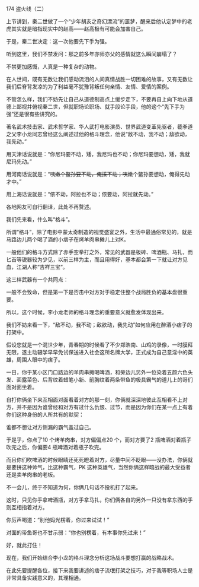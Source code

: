 174 盗火线（二）



上节讲到，秦二世做了一个“少年胡亥之奇幻漂流”的噩梦，醒来后他认定梦中的老虎其实就是暗指现实中的赵高——赵高极有可能会加害自己。

于是，秦二世决定：这一次他要先下手为强。



听到这里，我们不禁发问：那之前多年亦师亦父的感情就这么瞬间崩塌了？

不禁更加感慨，人真是一种复杂的动物。

在人世间，既有无数让我们感动流泪的人间真情战胜一切困难的故事，又有无数让我们后脊背发凉的为了利益毫不犹豫背叛任何亲情、友情、爱情的案例。

不管怎么样，我们不妨先让自己从道德制高点上缓步走下，不要再自上向下地从道德上鄙视并俯视秦二世，但就职场论职场、就手段论手段，他的这个“先下手为强”还是很有些讲究的。



著名武术技击家、武术哲学家、华人武打电影演员、世界武道变革先驱者，截拳道之父李小龙同志曾经这么阐述过他的格斗理念，他说“敌不动，我不动；敌欲动，我先动。”

用天津话说就是：“你尼玛要不动，矮，我尼玛也不动；你尼玛要想动，矮，我就尼玛先动。”

用河南话说就是：“咦~~嫩个鳖孙要不动，俺揍不动；咦~~嫩个鳖孙要想动，俺得先动才中。”

用上海话说就是：“侬不动，阿拉也不动；侬要动，阿拉就先动。”

各地网友可自行翻译，此处不再赘述。



我们先来看，什么叫“格斗”。

所谓“格斗”，除了电影中蒙太奇制造的视觉盛宴之外，生活中最通俗常见的，就是马路边儿两个喝了酒的小痞子在烤羊肉串摊儿上对K。

一般他们的格斗方式除了赤手空拳打之外，常见的武器是板砖、啤酒瓶、马扎，而匕首等锐器较为少见，以前三样为主，而且用得好，基本都会第一下就让对方见血，江湖人称“吉祥三宝“。

这三样武器有一个共同点：

一般不会致命，但是第一下是否击中对方对于稳定住整个战局胜负的基本盘很重要。

所以，这个时候，李小龙老师的格斗理念的重要意义就愈发体现出来。

我们不妨来看一下，“敌不动，我不动；敌欲动，我先动”如何应用在醉酒小痞子的打架中。



假设您就是一个混世少年，青春期的时候看了不少郑浩南、山鸡的录像，一时膜拜无限，遂主动辍学早早免试保送进入社会这所名牌大学，正式成为自己意淫中的英雄，周围人眼中的痞子。

一日，你于某小区门口路边的羊肉串摊喝啤酒，和旁边儿另外一位染着五颜六色头发、面露菜色、后背纹着蜡笔小新、前胸纹着两条带鱼的极具霸气的道儿上的哥们面对面坐着。

自打你俩坐下来互相面对面看着对方的那一刻，你俩就深深地彼此互相看不上对方，并不是因为谁曾经和对方有过什么仇恨、过节，而是因为你们在某一点上有着你们这种身份的人所共有的默契：

谁都不想让对方侧漏的霸气盖过自己。

于是乎，你点了10 个烤羊肉串，对方偏偏点20 个，而对方要了2 瓶啤酒对着瓶子吹完之后，你偏要4 瓶啤酒对着瓶子吹完。

而且你们吹啤酒的时候眼睛还死死瞪着对方，尽量中间不眨眼——没办法，你俩就是要拼这种帅气，比这种霸气，PK 这种英雄气，当然你俩这样暗战的最大受益者还是卖羊肉串的老板。



不一会儿，终于不知道为何，你俩几句话不投机打了起来。

这时，只见你手拿啤酒瓶，对方手拿马扎，你们俩各自的另外一只没有拿东西的手则互相指着对方。

你厉声喝道：“别他妈光楞着，你过来试试！”

对面的带鱼哥也不甘示弱：“你也别楞着，有本事你先过来！”

好，就此打住！

现在，我们开始结合李小龙的格斗理念分析这场战斗要想打赢的战略战术。

在此先要提醒各位，接下来我要讲述的痞子流氓打架之技巧，对于我等职场人士是非常具备实践意义的，其理相通。

